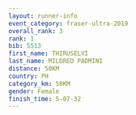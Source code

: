 ```yaml
---
layout: runner-info 
event_category: fraser-ultra-2019 
overall_rank: 3
rank: 1
bib: 5513
first_name: THIRUSELVI
last_name: MILDRED PADMINI
distance: 50KM
country: PH
category_km: 50KM
gender: Female
finish_time: 5-07-32
---
```

